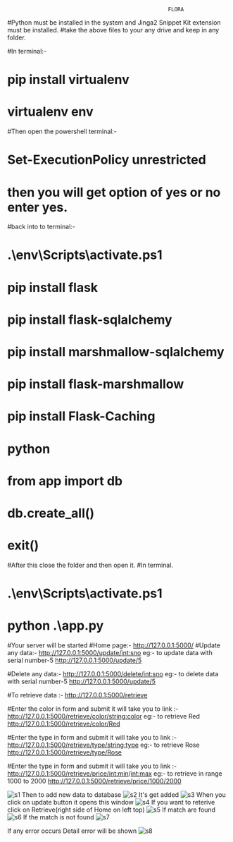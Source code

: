 
                                                       FLORA
#Python must be installed in the system and Jinga2 Snippet Kit extension must be installed.
#take the above files to your any drive and keep in any folder.

#In terminal:-
#   pip install virtualenv
#   virtualenv env
#Then open the powershell terminal:-
#                              Set-ExecutionPolicy unrestricted 
#                              then you will get option of yes or no enter yes.
#back into to terminal:-
#   .\env\Scripts\activate.ps1
#    pip install flask
#   pip install flask-sqlalchemy
#  pip install marshmallow-sqlalchemy
#  pip install flask-marshmallow
#  pip install Flask-Caching
#   python
#      from app import db
#      db.create_all()
#      exit()

#After this close the folder and then open it.
#In terminal.
#    .\env\Scripts\activate.ps1
#    python .\app.py
#Your server will be started
#Home page:- http://127.0.0.1:5000/
#Update any data:- http://127.0.0.1:5000/update/<int:sno>
eg:-
to update data with serial number-5   http://127.0.0.1:5000/update/5

#Delete any data:- http://127.0.0.1:5000/delete/<int:sno>
eg:-
to delete data with serial number-5   http://127.0.0.1:5000/update/5

#To retrieve data :- http://127.0.0.1:5000/retrieve

#Enter the color in form and submit it will take you to link :- http://127.0.0.1:5000/retrieve/color/<string:color>
eg:-
to retrieve Red   http://127.0.0.1:5000/retrieve/color/Red

#Enter the type in form and submit it will take you to link :- http://127.0.0.1:5000/retrieve/type/<string:type>
eg:-
to retrieve Rose   http://127.0.0.1:5000/retrieve/type/Rose

#Enter the type in form and submit it will take you to link :- http://127.0.0.1:5000/retrieve/price/<int:min>/<int:max>
eg:-
to retrieve in range 1000 to 2000   http://127.0.0.1:5000/retrieve/price/1000/2000


![s1](https://user-images.githubusercontent.com/88224901/155583847-d35ad538-a9d1-4cae-978f-465672462cf5.png)
Then to add new data to database
![s2](https://user-images.githubusercontent.com/88224901/155584152-bb853533-e563-4b8d-961d-e461d9ecead9.png)
It's get added
![s3](https://user-images.githubusercontent.com/88224901/155584171-31701286-275e-4f3c-9533-3cf0e055dcb4.png)
When you click on update button it opens this window
![s4](https://user-images.githubusercontent.com/88224901/155584624-cb97f828-78f0-4eea-873c-e5e4585b2699.png)
If you want to reterive click on Retrieve(right side of Home on left top)
![s5](https://user-images.githubusercontent.com/88224901/155584645-4a13409e-94be-4cab-938a-5d3086d16061.png)
If match are found
![s6](https://user-images.githubusercontent.com/88224901/155585790-36968831-6e8d-4dab-970b-6237053f24f2.png)
If the match is not found
![s7](https://user-images.githubusercontent.com/88224901/155584723-d108ab40-480f-4784-867d-d5abedeb4a1d.png)

If any error occurs Detail error will be shown
![s8](https://user-images.githubusercontent.com/88224901/155584745-bb82c4fa-be49-4a44-b3e1-a397547541d2.png)

